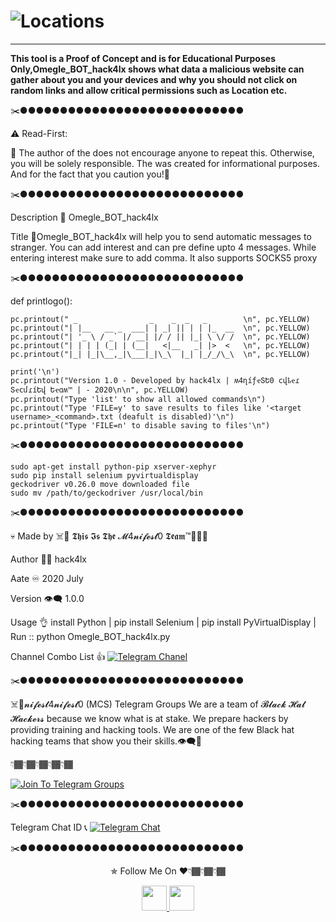 # ![Locations](https://github.com/attakercyebr/haxk4lx_toolkit/blob/master/levlogo.png) 

**********************************************************

**This tool is a Proof of Concept and is for Educational Purposes Only,Omegle_BOT_hack4lx shows what data a malicious website can gather about you and your devices and why you should not click on random links and allow critical permissions such as Location etc.**

✂️●●●●●●●●●●●●●●●●●●●●●●●●●●●●

⚠️  Read-First:

🔞 The author of the does not encourage anyone to repeat this. Otherwise, you will be solely responsible. The was created for informational purposes. And for the fact that you caution you!🙏

✂️●●●●●●●●●●●●●●●●●●●●●●●●●●●●

  Description 👀 Omegle_BOT_hack4lx

  Title 📌Omegle_BOT_hack4lx  will help you to send automatic messages to stranger. You can add interest and can pre define upto 4 messages. While entering interest make sure to add comma. It also supports SOCKS5 proxy

✂️●●●●●●●●●●●●●●●●●●●●●●●●●●●●


def printlogo():

    pc.printout(" _                _    _  _   _        \n", pc.YELLOW)     
    pc.printout("| |__   __ _  ___| | _| || | | |_  __  \n", pc.YELLOW)
    pc.printout("| '_ \ / _` |/ __| |/ / || |_| \ \/ /  \n", pc.YELLOW)
    pc.printout("| | | | (_| | (__|   <|__   _| |>  <   \n", pc.YELLOW)
    pc.printout("|_| |_|\__,_|\___|_|\_\  |_| |_/_/\_\  \n", pc.YELLOW)
                                     
    print('\n')
    pc.printout("Version 1.0 - Developed by hack4lx | ʍ4ղíƒҽՏԵ0 ϲվҍҽɾ ՏҽϲմɾíԵվ Եҽɑʍ™ | - 2020\n\n", pc.YELLOW)
    pc.printout("Type 'list' to show all allowed commands\n")
    pc.printout("Type 'FILE=y' to save results to files like '<target username>_<command>.txt (deafult is disabled)'\n")
    pc.printout("Type 'FILE=n' to disable saving to files'\n")                                                                               
                                                                                      
✂️●●●●●●●●●●●●●●●●●●●●●●●●●●●●

    sudo apt-get install python-pip xserver-xephyr
    sudo pip install selenium pyvirtualdisplay
    geckodriver v0.26.0 move downloaded file
    sudo mv /path/to/geckodriver /usr/local/bin

✂️●●●●●●●●●●●●●●●●●●●●●●●●●●●●


💀 Made by ☠️👊 𝕿𝖍𝖎𝖘 𝕴𝖘 𝕿𝖍𝖊 𝓜4𝓷𝓲𝓯𝓮𝓼𝓽0 𝕿𝖊𝖆𝖒™💪🏴‍☠️

  Author 🏴‍☠️ hack4lx

  Aate ♾ 2020 July

  Version 👁‍🗨 1.0.0

 Usage 👌    install Python |  pip install Selenium | pip install PyVirtualDisplay | Run :: python Omegle_BOT_hack4lx.py


 Channel  Combo List 👍  [![Telegram Chanel](https://img.shields.io/badge/chat%20on-Telegram-blue.svg)](https://t.me/hack4lxCombo)


✂️●●●●●●●●●●●●●●●●●●●●●●●●●●●●

☠️👊𝓷𝓲𝓯𝓮𝓼𝓽4𝓷𝓲𝓯𝓮𝓼𝓽0 (MCS) Telegram Groups We are a team of  𝓑𝓵𝓪𝓬𝓴  𝓗𝓪𝓽  𝓗𝓪𝓬𝓴𝓮𝓻𝓼  because we know what is at stake. We prepare hackers by providing training and hacking tools. We are one of the few Black hat hacking teams that show you their skills.👁‍🗨💪

👇🏾👇🏾👇🏾👇🏾👇🏾

[![Join To Telegram Groups](https://img.shields.io/badge/chat%20on-Telegram-blue.svg)](https://t.me/M4nifest0)

✂️●●●●●●●●●●●●●●●●●●●●●●●●●●●●

Telegram Chat ID 📞 [![Telegram Chat](https://img.shields.io/badge/chat%20on-Telegram-blue.svg)](https://t.me/hack4lx)

✂️●●●●●●●●●●●●●●●●●●●●●●●●●●●●

<p align="center">
  ✯ Follow Me On ♥️👇🏾👇🏾👇🏾
</p>
<p align="center">
  <a href="https://www.youtube.com/channel/UC73xXDVwfS8mE4ExtOg63sw/videos?view_as=subscriber">
    <img src="https://encrypted-tbn0.gstatic.com/images?q=tbn:ANd9GcQIe0KA-4U2wilfj3CwcetOZYjaXr_C6bh5b9Xp3eDfeATwkhn82b70ELBt&s" width="40" height="40">
  </a>
  <a href="https://t.me/M4nifest0">
    <img src="https://encrypted-tbn0.gstatic.com/images?q=tbn:ANd9GcRnOo5m2bMLsKVd9-ZjGf0xl0SAVqj9Fgxvu89_iu24qUcWQJ-X_1lvI5yOIA&s" width="40" height="40">
</p>


